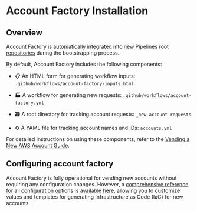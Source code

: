 # Account Factory Installation

## Overview

Account Factory is automatically integrated into [new Pipelines root repositories](/2.0/docs/accountfactory/installation/addingnewrepo) during the bootstrapping process.

By default, Account Factory includes the following components:

- 📋 An HTML form for generating workflow inputs: `.github/workflows/account-factory-inputs.html`

- 🏭 A workflow for generating new requests: `.github/workflows/account-factory.yml`

- 🗃️ A root directory for tracking account requests: `_new-account-requests`

- ⚙️ A YAML file for tracking account names and IDs: `accounts.yml`

For detailed instructions on using these components, refer to the [Vending a New AWS Account Guide](/2.0/docs/accountfactory/guides/vend-aws-account).

## Configuring account factory

Account Factory is fully operational for vending new accounts without requiring any configuration changes. However, a [comprehensive reference for all configuration options is available here](/2.0/reference/accountfactory/configurations), allowing you to customize values and templates for generating Infrastructure as Code (IaC) for new accounts.
